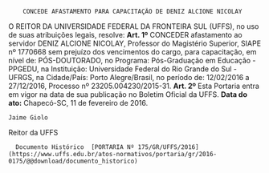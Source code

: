         CONCEDE AFASTAMENTO PARA CAPACITAÇÃO DE DENIZ ALCIONE NICOLAY  

 O REITOR DA UNIVERSIDADE FEDERAL DA FRONTEIRA SUL (UFFS), no uso de suas atribuições legais, resolve:   **Art. 1º** CONCEDER afastamento ao servidor DENIZ ALCIONE NICOLAY, Professor do Magistério Superior, SIAPE nº 1770668 sem prejuízo dos vencimentos do cargo, para capacitação, em nível de: PÓS-DOUTORADO, no Programa: Pós-Graduação em Educação - PPGEDU, na Instituição: Universidade Federal do Rio Grande do Sul - UFRGS, na Cidade/País: Porto Alegre/Brasil, no período de: 12/02/2016 a 27/12/2016, Processo nº 23205.004230/2015-31.   **Art. 2º** Esta Portaria entra em vigor na data de sua publicação no Boletim Oficial da UFFS.      **Data do ato:** Chapecó-SC, 11 de fevereiro de 2016.   
 

    Jaime Giolo   
 Reitor da UFFS 

      Documento Histórico  [PORTARIA Nº 175/GR/UFFS/2016](https://www.uffs.edu.br/atos-normativos/portaria/gr/2016-0175/@@download/documento_historico)     
      